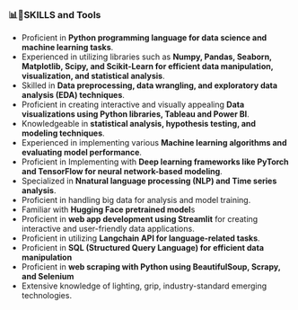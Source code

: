 ### **📊🧠SKILLS and Tools**

- Proficient in **Python programming language for data science and machine learning tasks**.
- Experienced in utilizing libraries such as **Numpy, Pandas, Seaborn, Matplotlib, Scipy, and Scikit-Learn for 
efficient data manipulation, visualization, and statistical analysis**.
- Skilled in **Data preprocessing, data wrangling, and exploratory data analysis (EDA) techniques**.
- Proficient in creating interactive and visually appealing **Data visualizations using Python libraries, Tableau 
and Power BI**.
- Knowledgeable in **statistical analysis, hypothesis testing, and modeling techniques**.
- Experienced in implementing various **Machine learning algorithms and evaluating model performance**.
- Proficient in Implementing with **Deep learning frameworks like PyTorch and TensorFlow for neural network-based modeling**.
- Specialized in **Nnatural language processing (NLP) and Time series analysis**.
- Proficient in handling big data for analysis and model training.
- Familiar with **Hugging Face pretrained model**s
- Proficient in **web app development using Streamlit** for creating interactive and user-friendly data applications.
- Proficient in utilizing **Langchain API for language-related tasks**.
- Proficient in **SQL (Structured Query Language) for efficient data manipulation**
- Proficient in **web scraping with Python using BeautifulSoup, Scrapy, and Selenium**
- Extensive knowledge of lighting, grip, industry-standard emerging technologies.